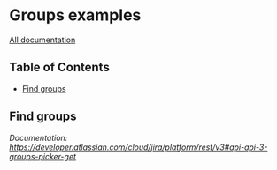 # Groups examples

[All documentation](https://developer.atlassian.com/cloud/jira/platform/rest/v3#api-group-Groups)

## Table of Contents

- [Find groups](#find-groups)

## Find groups
_Documentation: https://developer.atlassian.com/cloud/jira/platform/rest/v3#api-api-3-groups-picker-get_

